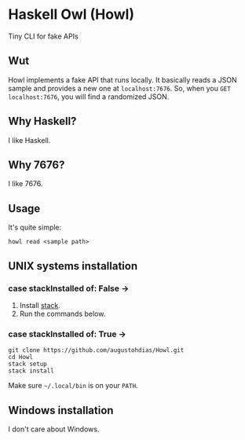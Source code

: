 # Haskell Owl (Howl)

Tiny CLI for fake APIs

## Wut

Howl implements a fake API that runs locally. It basically reads a JSON sample and provides a new one at `localhost:7676`. So, when you `GET localhost:7676`, you will find a randomized JSON.

## Why Haskell?

I like Haskell.

## Why 7676?

I like 7676.

## Usage

It's quite simple:

```
howl read <sample path>
```

## UNIX systems installation

### case stackInstalled of: False ->

1. Install [stack](https://docs.haskellstack.org/en/stable/README/). 
2. Run the commands below.

### case stackInstalled of: True ->

```
git clone https://github.com/augustohdias/Howl.git
cd Howl
stack setup
stack install
```

Make sure `~/.local/bin` is on your `PATH`.

## Windows installation

I don't care about Windows.
